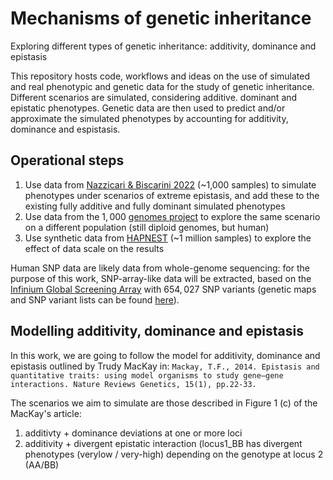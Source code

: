 # Mechanisms of genetic inheritance
Exploring different types of genetic inheritance: additivity, dominance and epistasis

This repository hosts code, workflows and ideas on the use of simulated and real phenotypic and genetic data for the study of genetic inheritance.
Different scenarios are simulated, considering additive. dominant and epistatic phenotypes. Genetic data are then used to predict and/or approximate the simulated phenotypes by accounting for additivity, dominance and espistasis.

## Operational steps

1. Use data from [Nazzicari & Biscarini 2022](https://www.nature.com/articles/s41598-022-24405-0) (~1,000 samples) to simulate phenotypes under scenarios of extreme epistasis, and add these to the existing fully additive and fully dominant simulated phenotypes
2. Use data from the $1,000$ [genomes project](https://www.internationalgenome.org/) to explore the same scenario on a different population (still diploid genomes, but human)
3. Use synthetic data from [HAPNEST](https://www.ebi.ac.uk/biostudies/studies/S-BSST936) (~1 million samples) to explore the effect of data scale on the results

Human SNP data are likely data from whole-genome sequencing: for the purpose of this work, SNP-array-like data will be extracted, based on the [Infinium Global Screening Array](https://www.illumina.com/products/by-type/microarray-kits/infinium-global-screening.html) with $654,027$ SNP variants 
(genetic maps and SNP variant lists can be found [here](https://support.illumina.com/downloads/infinium-global-screening-array-v2-0-support-files.html)).

## Modelling additivity, dominance and epistasis

In this work, we are going to follow the model for additivity, dominance and epistasis outlined by Trudy MacKay in: `Mackay, T.F., 2014. Epistasis and quantitative traits: using model organisms to study gene–gene interactions. Nature Reviews Genetics, 15(1), pp.22-33.`

The scenarios we aim to simulate are those described in Figure 1 (c) of the MacKay's article:

1. additivty + dominance deviations at one or more loci
2. additivity + divergent epistatic interaction (locus1_BB has divergent phenotypes (verylow / very-high) depending on the genotype at locus 2 (AA/BB)
